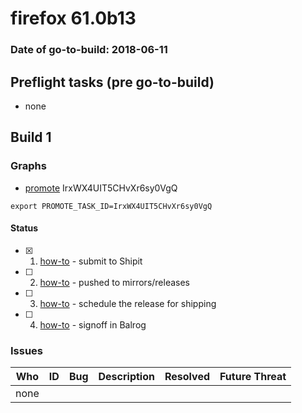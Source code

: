 # firefox 61.0b13

### Date of go-to-build: 2018-06-11

## Preflight tasks (pre go-to-build)
- none

## Build 1  

### Graphs
* [promote](https://tools.taskcluster.net/push-inspector/#/IrxWX4UIT5CHvXr6sy0VgQ) IrxWX4UIT5CHvXr6sy0VgQ
```
export PROMOTE_TASK_ID=IrxWX4UIT5CHvXr6sy0VgQ
```


#### Status
- [x] 1.  [how-to](https://wiki.mozilla.org/Release:Release_Automation_on_Mercurial:Starting_a_Release#Submit_to_Ship_It)  - submit to Shipit
- [ ] 2.  [how-to](https://github.com/mozilla-releng/releasewarrior-2.0/blob/master/docs/release-promotion/desktop/howto.md#push-artifacts-to-releases-directory)  - pushed to mirrors/releases
- [ ] 3.  [how-to](https://github.com/mozilla-releng/releasewarrior-2.0/blob/master/docs/release-promotion/desktop/howto.md#ship-the-release)  - schedule the release for shipping
- [ ] 4.  [how-to](https://github.com/mozilla-releng/releasewarrior-2.0/blob/master/docs/release-promotion/desktop/howto.md#obtain-sign-offs-for-changes)  - signoff in Balrog

### Issues
| Who                 | ID               | Bug                                                                 | Description                | Resolved                | Future Threat                |
| ------------------- | ---------------- | ------------------------------------------------------------------- | -------------------------- | ----------------------- | ---------------------------- |
| none | | | | | |

